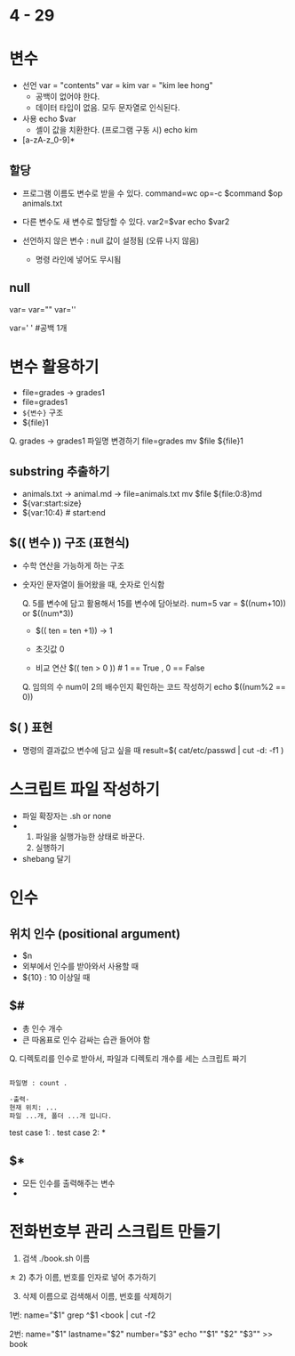 # 4 - 29


# 변수
- 선언
  var = "contents"
  var = kim
  var = "kim lee hong"
  - 공백이 없어야 한다.
  - 데이터 타입이 없음. 모두 문자열로 인식된다.
- 사용
  echo $var
    - 셸이 값을 치환한다. (프로그램 구동 시)
  echo kim
- [a-zA-z_0-9]*

##  할당 
  - 프로그램 이름도 변수로 받을 수 있다.
    command=wc
    op=-c
    $command $op animals.txt

  - 다른 변수도 새 변수로 할당할 수 있다.
    var2=$var
    echo $var2

  - 선언하지 않은 변수 : null 값이 설정됨 (오류 나지 않음)
    - 명령 라인에 넣어도 무시됨

##  null
var=
var=""
var=''

var=' ' #공백 1개

# 변수 활용하기
  - file=grades -> grades1
  - file=grades1
  -  `${변수}` 구조
  -  ${file}1

  Q. grades -> grades1 파일명 변경하기
    file=grades
    mv $file ${file}1

## substring 추출하기
- animals.txt -> animal.md
->  file=animals.txt
    mv $file ${file:0:8}md
- ${var:start:size}
- ${var:10:4} # start:end

## $(( 변수 )) 구조 (표현식)
- 수학 연산을 가능하게 하는 구조
- 숫자인 문자열이 들어왔을 때, 숫자로 인식함

  Q. 5를 변수에 담고 활용해서 15를 변수에 담아보라.
    num=5
    var = $((num+10))  or $((num*3))
  
  - $(( ten = ten +1)) -> 1
  - 초깃값 0

  - 비교 연산
    $(( ten > 0 )) # 1 == True , 0 == False

  Q. 임의의 수 num이 2의 배수인지 확인하는 코드 작성하기
    echo $((num%2 == 0))

## $( ) 표현
- 명령의 결과값으 변수에 담고 싶을 때
  result=$( cat/etc/passwd | cut -d: -f1 )


# 스크립트 파일 작성하기
- 파일 확장자는 .sh or none
- 1)  파일을 실행가능한 상태로 바꾼다.
  2)  실행하기 
- shebang 달기

#  인수


##  위치 인수 (positional argument)
- $n
- 외부에서 인수를 받아와서 사용할 때
-  ${10} : 10 이상일 때

## $#
- 총 인수 개수
- 큰 따옴표로 인수 감싸는 습관 들어야 함

Q. 디렉토리를 인수로 받아서, 파일과 디렉토리 개수를 세는 스크립트 짜기
``` sh

파일명 : count .

-출력-
현재 위치: ...
파일 ...개, 폴더 ...개 입니다.
```
test case 1: .
test case 2: *

## $*
- 모든 인수를 출력해주는 변수
- 


# 전화번호부 관리 스크립트 만들기
1) 검색
   ./book.sh 이름


ㅊ
2) 추가
   이름, 번호를 인자로 넣어 추가하기

3) 삭제
   이름으로 검색해서 이름, 번호를 삭제하기





1번:
name="$1"
grep ^$1 <book | cut -f2

2번:
name="$1"
lastname="$2"
number="$3"
echo ""$1" "$2"	"$3"" >> book

















  
  